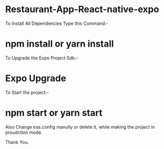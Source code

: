 # Restaurant-App-React-native-expo

To Install All Dependencies Type this Command:-

# npm install or yarn install

To Upgrade the Expo Project Sdk:-

# Expo Upgrade

To Start the project:-

# npm start or yarn start

Also Change eas.config manully or delete it, while making the project  in proudction mode.

Thank You.
